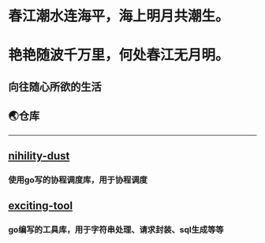 # 春江潮水连海平，海上明月共潮生。
# 艳艳随波千万里，何处春江无月明。


## 向往随心所欲的生活


## 🌏仓库
<hr>

## <a href='https://github.com/iEvan-lhr/nihility-dust'>nihility-dust</a>
### 使用go写的协程调度库，用于协程调度

## <a href='https://github.com/iEvan-lhr/exciting-tool'>exciting-tool</a>
### go编写的工具库，用于字符串处理、请求封装、sql生成等等
